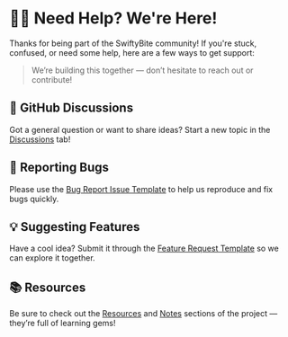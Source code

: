 # 🙋‍♂️ Need Help? We're Here!

Thanks for being part of the SwiftyBite community! If you're stuck, confused, or need some help, here are a few ways to get support:
> We’re building this together — don’t hesitate to reach out or contribute!

## 💬 GitHub Discussions
Got a general question or want to share ideas? Start a new topic in the [Discussions](../../discussions) tab!

## 🐞 Reporting Bugs
Please use the [Bug Report Issue Template](./.github/ISSUE_TEMPLATE/bug_report.md) to help us reproduce and fix bugs quickly.

## 💡 Suggesting Features
Have a cool idea? Submit it through the [Feature Request Template](./.github/ISSUE_TEMPLATE/feature_request.md) so we can explore it together.

## 📚 Resources
Be sure to check out the [Resources](./docs/RESOURCES.md) and [Notes](./notes/README.md) sections of the project — they’re full of learning gems!


